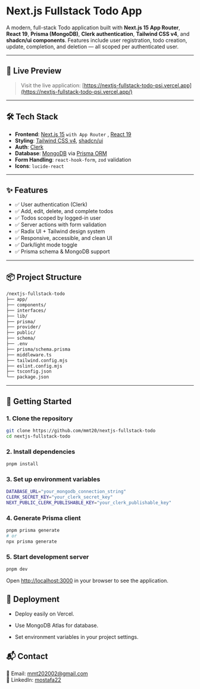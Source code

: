 # Next.js Fullstack Todo App

A modern, full-stack Todo application built with **Next.js 15 App Router**, **React 19**, **Prisma (MongoDB)**, **Clerk authentication**, **Tailwind CSS v4**, and **shadcn/ui components**. Features include user registration, todo creation, update, completion, and deletion — all scoped per authenticated user.

---

## 🚀 Live Preview

> Visit the live application: [https://nextjs-fullstack-todo-psi.vercel.app](https://nextjs-fullstack-todo-psi.vercel.app/)

---

## 🛠️ Tech Stack

- **Frontend**: [Next.js 15](https://nextjs.org) `with App Router` , [React 19](https://reactjs.org)
- **Styling**: [Tailwind CSS v4](https://tailwindcss.com), [shadcn/ui](https://ui.shadcn.com)
- **Auth**: [Clerk](https://clerk.com/)
- **Database**: [MongoDB](https://www.mongodb.com/) via [Prisma ORM](https://www.prisma.io/)
- **Form Handling**: `react-hook-form`, `zod` validation
- **Icons**: `lucide-react`

---

## ✨ Features

- ✅ User authentication (Clerk)
- ✅ Add, edit, delete, and complete todos
- ✅ Todos scoped by logged-in user
- ✅ Server actions with form validation
- ✅ Radix UI + Tailwind design system
- ✅ Responsive, accessible, and clean UI
- ✅ Dark/light mode toggle
- ✅ Prisma schema & MongoDB support

---

## 📦 Project Structure

```sh
/nextjs-fullstack-todo
├── app/
├── components/
├── interfaces/
├── lib/
├── prisma/
├── provider/
├── public/
├── schema/
├── .env
├── prisma/schema.prisma
├── middleware.ts
├── tailwind.config.mjs
├── eslint.config.mjs
├── tsconfig.json
└── package.json
```

---

## 🔧 Getting Started

### 1. Clone the repository

```bash
git clone https://github.com/mmt20/nextjs-fullstack-todo
cd nextjs-fullstack-todo
```

### 2. Install dependencies

```bash
pnpm install
```

### 3. Set up environment variables

```bash
DATABASE_URL="your_mongodb_connection_string"
CLERK_SECRET_KEY="your_clerk_secret_key"
NEXT_PUBLIC_CLERK_PUBLISHABLE_KEY="your_clerk_publishable_key"
```

### 4. Generate Prisma client

```bash
pnpm prisma generate
# or
npx prisma generate
```

### 5. Start development server

```bash
pnpm dev
```

Open <http://localhost:3000> in your browser to see the application.

## 🚀 Deployment

- Deploy easily on Vercel.

- Use MongoDB Atlas for database.

- Set environment variables in your project settings.

## 📬 Contact

📧 Email: [mmt202002@gmail.com](mailto:mmt202002@gmail.com)  
🔗 LinkedIn: [mostafa22](https://linkedin.com/in/mostafa22/)
